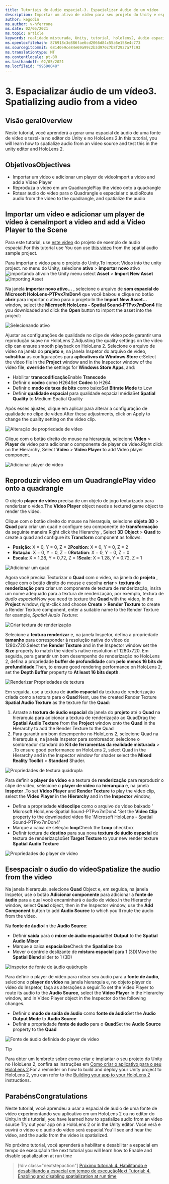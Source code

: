 ```yaml
---
title: Tutoriais de áudio espacial-3. Espacializar áudio de um vídeo
description: Importar um ativo de vídeo para seu projeto do Unity e espacialar o áudio do vídeo.
author: kegodin
ms.author: v-hferrone
ms.date: 02/05/2021
ms.topic: article
keywords: realidade misturada, Unity, tutorial, hololens2, áudio espacial, MRTK, kit de ferramentas de realidade mista, UWP, Windows 10, HRTF, função de transferência relacionada ao cabeçalho, reverberação, Microsoft Spatializer, importação de vídeo, player de vídeo
ms.openlocfilehash: 876918c3e886fae6cd2066d84c55a6e158e4c773
ms.sourcegitcommit: 68140e9ce84e69a99c2b3d970c7b8f2927a7fc93
ms.translationtype: MT
ms.contentlocale: pt-BR
ms.lasthandoff: 02/05/2021
ms.locfileid: "99590048"
---
```

# <a name="3-spatializing-audio-from-a-video"></a><span data-ttu-id="84b48-105">3. Espacializar áudio de um vídeo</span><span class="sxs-lookup"><span data-stu-id="84b48-105">3. Spatializing audio from a video</span></span>

## <a name="overview"></a><span data-ttu-id="84b48-106">Visão geral</span><span class="sxs-lookup"><span data-stu-id="84b48-106">Overview</span></span>

<span data-ttu-id="84b48-107">Neste tutorial, você aprenderá a gerar uma espacial de áudio de uma fonte de vídeo e testá-la no editor do Unity e no HoloLens 2.</span><span class="sxs-lookup"><span data-stu-id="84b48-107">In this tutorial, you will learn how to spatialize audio from an video source and test this in the unity editor and HoloLens 2.</span></span>

## <a name="objectives"></a><span data-ttu-id="84b48-108">Objetivos</span><span class="sxs-lookup"><span data-stu-id="84b48-108">Objectives</span></span>

* <span data-ttu-id="84b48-109">Importar um vídeo e adicionar um player de vídeo</span><span class="sxs-lookup"><span data-stu-id="84b48-109">Import a video and add a Video Player</span></span>
* <span data-ttu-id="84b48-110">Reproduza o vídeo em um Quadrangle</span><span class="sxs-lookup"><span data-stu-id="84b48-110">Play the video onto a quadrangle</span></span>
* <span data-ttu-id="84b48-111">Rotear áudio do vídeo para o Quadrangle e espacialar o áudio</span><span class="sxs-lookup"><span data-stu-id="84b48-111">Route audio from the video to the quadrangle, and spatialize the audio</span></span>

## <a name="import-a-video-and-add-a-video-player-to-the-scene"></a><span data-ttu-id="84b48-112">Importar um vídeo e adicionar um player de vídeo à cena</span><span class="sxs-lookup"><span data-stu-id="84b48-112">Import a video and add a Video Player to the Scene</span></span>

<span data-ttu-id="84b48-113">Para este tutorial, use [este vídeo](https://github.com/microsoft/spatialaudio-unity/blob/develop/Samples/MicrosoftSpatializerSample/Assets/Microsoft%20HoloLens%20-%20Spatial%20Sound-PTPvx7mDon4.mp4?raw=true) do projeto de exemplo de áudio espacial.</span><span class="sxs-lookup"><span data-stu-id="84b48-113">For this tutorial use You can use [this video](https://github.com/microsoft/spatialaudio-unity/blob/develop/Samples/MicrosoftSpatializerSample/Assets/Microsoft%20HoloLens%20-%20Spatial%20Sound-PTPvx7mDon4.mp4?raw=true) from the spatial audio sample project.</span></span>

<span data-ttu-id="84b48-114">Para importar o vídeo para o projeto do Unity.</span><span class="sxs-lookup"><span data-stu-id="84b48-114">To import Video into the unity project.</span></span> <span data-ttu-id="84b48-115">no menu do Unity, selecione **ativo**  >  **importar novo** ativo 
 ![ importando ativo](images/spatial-audio/spatial-audio-03-section1-step1-1.png)</span><span class="sxs-lookup"><span data-stu-id="84b48-115">in the Unity menu select **Asset** > **Import New Asset**
![Importing Asset](images/spatial-audio/spatial-audio-03-section1-step1-1.png)</span></span>

<span data-ttu-id="84b48-116">Na janela **importar novo ativo...** , selecione o arquivo de **som espacial do Microsoft HoloLens-PTPvx7mDon4** que você baixou e clique no botão **abrir** para importar o ativo para o projeto:</span><span class="sxs-lookup"><span data-stu-id="84b48-116">In the **Import New Asset...** window, select the **Microsoft HoloLens - Spatial Sound-PTPvx7mDon4** file you downloaded and click the **Open** button to import the asset into the project:</span></span>

![Selecionando ativo](images/spatial-audio/spatial-audio-03-section1-step1-2.png)

<span data-ttu-id="84b48-118">Ajustar as configurações de qualidade no clipe de vídeo pode garantir uma reprodução suave no HoloLens 2.</span><span class="sxs-lookup"><span data-stu-id="84b48-118">Adjusting the quality settings on the video clip can ensure smooth playback on HoloLens 2.</span></span> <span data-ttu-id="84b48-119">Selecione o arquivo de vídeo na janela do **projeto** e, na janela Inspetor do arquivo de vídeo, **substitua** as configurações para **aplicativos da Windows Store** e:</span><span class="sxs-lookup"><span data-stu-id="84b48-119">Select the video file in the **Project** window and in the Inspector window of the video file, **override** the settings for **Windows Store Apps**, and:</span></span>

* <span data-ttu-id="84b48-120">Habilitar **transcodificação**</span><span class="sxs-lookup"><span data-stu-id="84b48-120">Enable **Transcode**</span></span>
* <span data-ttu-id="84b48-121">Definir o **codec** como H264</span><span class="sxs-lookup"><span data-stu-id="84b48-121">Set **Codec** to H264</span></span>
* <span data-ttu-id="84b48-122">Definir o **modo de taxa de bits** como baixo</span><span class="sxs-lookup"><span data-stu-id="84b48-122">Set **Bitrate Mode** to Low</span></span>
* <span data-ttu-id="84b48-123">Definir **qualidade espacial** para qualidade espacial média</span><span class="sxs-lookup"><span data-stu-id="84b48-123">Set **Spatial Quality** to Medium Spatial Quality</span></span>

<span data-ttu-id="84b48-124">Após esses ajustes, clique em aplicar para alterar a configuração de qualidade no clipe de vídeo.</span><span class="sxs-lookup"><span data-stu-id="84b48-124">After these adjustments, click on Apply to change the quality setting on the video clip.</span></span>

![Alteração de propriedade de vídeo](images/spatial-audio/spatial-audio-03-section1-step1-3.png)

<span data-ttu-id="84b48-126">Clique com o botão direito do mouse na hierarquia, selecione **Video**  >  **Player** de vídeo para adicionar o componente de player de vídeo.</span><span class="sxs-lookup"><span data-stu-id="84b48-126">Right click on the Hierarchy, Select **Video** > **Video Player** to add Video player component.</span></span>

![Adicionar player de vídeo](images/spatial-audio/spatial-audio-03-section1-step1-4.png)

## <a name="play-video-onto-a-quadrangle"></a><span data-ttu-id="84b48-128">Reproduzir vídeo em um Quadrangle</span><span class="sxs-lookup"><span data-stu-id="84b48-128">Play video onto a quadrangle</span></span>

<span data-ttu-id="84b48-129">O objeto **player de vídeo** precisa de um objeto de jogo texturizado para renderizar o vídeo.</span><span class="sxs-lookup"><span data-stu-id="84b48-129">The **Video Player** object needs a textured game object to render the video.</span></span>

<span data-ttu-id="84b48-130">Clique com o botão direito do mouse na hierarquia, selecione **objeto 3D**  >  **Quad** para criar um quad e configure seu componente de **transformação** da seguinte maneira:</span><span class="sxs-lookup"><span data-stu-id="84b48-130">Right click the Hierarchy , Select **3D Object** > **Quad** to create a quad and configure its **Transform** component as follows:</span></span>

* <span data-ttu-id="84b48-131">**Posição**: X = 0, Y = 0, Z = 2</span><span class="sxs-lookup"><span data-stu-id="84b48-131">**Position**: X = 0, Y = 0, Z = 2</span></span>
* <span data-ttu-id="84b48-132">**Rotação**: X = 0, Y = 0, Z = 0</span><span class="sxs-lookup"><span data-stu-id="84b48-132">**Rotation**: X = 0, Y = 0, Z = 0</span></span>
* <span data-ttu-id="84b48-133">**Escala**: X = 1,28, Y = 0,72, Z = 1</span><span class="sxs-lookup"><span data-stu-id="84b48-133">**Scale**: X = 1.28, Y = 0.72, Z = 1</span></span>

![Adicionar um quad](images/spatial-audio/spatial-audio-03-section2-step1-1.png)

<span data-ttu-id="84b48-135">Agora você precisa Texturizar o **Quad** com o vídeo, na janela do **projeto** , clique com o botão direito do mouse e escolha **criar**  >  **textura de renderização** para criar um componente de textura de renderização, insira um nome adequado para a textura de renderização, por exemplo, textura de _áudio espacial_:</span><span class="sxs-lookup"><span data-stu-id="84b48-135">Now you need to texture the **Quad** with the video, In the **Project** window, right-click and choose **Create** > **Render Texture** to create a Render Texture component, enter a suitable name to the Render Texture for example, _Spatial Audio Texture_:</span></span>

![Criar textura de renderização](images/spatial-audio/spatial-audio-03-section2-step1-2.png)

<span data-ttu-id="84b48-137">Selecione a **textura renderizar** e, na janela Inspetor, defina a propriedade **tamanho** para corresponder à resolução nativa do vídeo de 1280x720.</span><span class="sxs-lookup"><span data-stu-id="84b48-137">Select the **Render Texture** and in the Inspector window set the **Size** property to match the video's native resolution of 1280x720.</span></span> <span data-ttu-id="84b48-138">Em seguida, para garantir um bom desempenho de renderização no HoloLens 2, defina a propriedade **buffer de profundidade** com **pelo menos 16 bits de profundidade**.</span><span class="sxs-lookup"><span data-stu-id="84b48-138">Then, to ensure good rendering performance on HoloLens 2, set the **Depth Buffer** property to **At least 16 bits depth**.</span></span>

![Renderizar Propriedades de textura](images/spatial-audio/spatial-audio-03-section2-step1-3.png)

<span data-ttu-id="84b48-140">Em seguida, use a textura de **áudio espacial** da textura de renderização criada como a textura para o **Quad**:</span><span class="sxs-lookup"><span data-stu-id="84b48-140">Next, use the created Render Texture **Spatial Audio Texture** as the texture for the **Quad**:</span></span>

1. <span data-ttu-id="84b48-141">Arraste a **textura de áudio espacial** da janela do **projeto** até o **Quad** na hierarquia para adicionar a textura de renderização ao Quad</span><span class="sxs-lookup"><span data-stu-id="84b48-141">Drag the **Spatial Audio Texture** from the **Project** window onto the **Quad** in the Hierarchy to add the Render Texture to the Quad</span></span>
2. <span data-ttu-id="84b48-142">Para garantir um bom desempenho no HoloLens 2, selecione Quad na hierarquia e, na janela Inspetor para sombreador, selecione o sombreador standard do **Kit de ferramentas da realidade misturada**  >   .</span><span class="sxs-lookup"><span data-stu-id="84b48-142">To ensure good performance on HoloLens 2, select Quad in the Hierarchy and in the Inspector window for shader select the **Mixed Reality Toolkit** > **Standard** Shader.</span></span>

![Propriedades de textura quádrupla](images/spatial-audio/spatial-audio-03-section2-step1-4.png)

<span data-ttu-id="84b48-144">Para definir **o player de vídeo** e a textura de **renderização** para reproduzir o clipe de vídeo, selecione o **player de vídeo** na **hierarquia** e, na janela **Inspetor** ,</span><span class="sxs-lookup"><span data-stu-id="84b48-144">To set **Video Player** and **Render Texture** to play the video clip, select the **Video Player** in the **Hierarchy** and in the **Inspector** window,</span></span>

* <span data-ttu-id="84b48-145">Defina a propriedade **videoclipe** como o arquivo de vídeo baixado ' Microsoft HoloLens-Spatial Sound-PTPvx7mDon4 '</span><span class="sxs-lookup"><span data-stu-id="84b48-145">Set the **Video Clip** property to the downloaded video file 'Microsoft HoloLens - Spatial Sound-PTPvx7mDon4'</span></span>
* <span data-ttu-id="84b48-146">Marque a caixa de seleção **loop**</span><span class="sxs-lookup"><span data-stu-id="84b48-146">Check the **Loop** checkbox</span></span>
* <span data-ttu-id="84b48-147">Definir textura de **destino** para sua nova **textura de áudio espacial** de textura de renderização</span><span class="sxs-lookup"><span data-stu-id="84b48-147">Set **Target Texture** to your new render texture **Spatial Audio Texture**</span></span>

![Propriedades do player de vídeo](images/spatial-audio/spatial-audio-03-section2-step1-5.png)

## <a name="spatialize-the-audio-from-the-video"></a><span data-ttu-id="84b48-149">Esespacialr o áudio do vídeo</span><span class="sxs-lookup"><span data-stu-id="84b48-149">Spatialize the audio from the video</span></span>

<span data-ttu-id="84b48-150">Na janela hierarquia, selecione **Quad** Object e, em seguida, na janela Inspetor, use o botão **Adicionar componente** para adicionar a **fonte de áudio** para a qual você encaminhará o áudio do vídeo.</span><span class="sxs-lookup"><span data-stu-id="84b48-150">In the Hierarchy window, select **Quad** object, then in the Inspector window, use the **Add Component** button to add **Audio Source** to which you'll route the audio from the video.</span></span>

<span data-ttu-id="84b48-151">Na **fonte de áudio**:</span><span class="sxs-lookup"><span data-stu-id="84b48-151">In the **Audio Source**:</span></span>

* <span data-ttu-id="84b48-152">Definir **saída** para o **mixer de áudio espacial**</span><span class="sxs-lookup"><span data-stu-id="84b48-152">Set **Output** to the **Spatial Audio Mixer**</span></span>
* <span data-ttu-id="84b48-153">Marque a caixa **espacialize**</span><span class="sxs-lookup"><span data-stu-id="84b48-153">Check the **Spatialize** box</span></span>
* <span data-ttu-id="84b48-154">Mover o controle deslizante de **mistura espacial** para 1 (3D)</span><span class="sxs-lookup"><span data-stu-id="84b48-154">Move the **Spatial Blend** slider to 1 (3D)</span></span>

![Inspetor de fonte de áudio quádruplo](images/spatial-audio/spatial-audio-03-section3-step1-1.png)

<span data-ttu-id="84b48-156">Para definir o player de vídeo para rotear seu áudio para a **fonte de áudio**, selecione o **player de vídeo** na janela hierarquia e, no objeto player de vídeo do Inspetor, faça as alterações a seguir.</span><span class="sxs-lookup"><span data-stu-id="84b48-156">To set the Video Player to route its audio to the **Audio Source**, select the **Video Player** In the Hierarchy window, and in Video Player object in the Inspector do the following changes.</span></span>

* <span data-ttu-id="84b48-157">Definir o **modo de saída de áudio** como **fonte de áudio**</span><span class="sxs-lookup"><span data-stu-id="84b48-157">Set the **Audio Output Mode** to **Audio Source**</span></span>
* <span data-ttu-id="84b48-158">Definir a propriedade **fonte de áudio** para o **Quad**</span><span class="sxs-lookup"><span data-stu-id="84b48-158">Set the **Audio Source** property to the **Quad**</span></span>

![Fonte de áudio definida do player de vídeo](images/spatial-audio/spatial-audio-03-section3-step1-2.png)

> [!TIP]
> <span data-ttu-id="84b48-160">Para obter um lembrete sobre como criar e implantar o seu projeto do Unity no HoloLens 2, confira as instruções em [Como criar o aplicativo para o seu HoloLens 2](mr-learning-base-02.md#building-your-application-to-your-hololens-2).</span><span class="sxs-lookup"><span data-stu-id="84b48-160">For a reminder on how to build and deploy your Unity project to HoloLens 2, you can refer to the [Building your app to your HoloLens 2](mr-learning-base-02.md#building-your-application-to-your-hololens-2) instructions.</span></span>

## <a name="congratulations"></a><span data-ttu-id="84b48-161">Parabéns</span><span class="sxs-lookup"><span data-stu-id="84b48-161">Congratulations</span></span>

<span data-ttu-id="84b48-162">Neste tutorial, você aprendeu a usar a espacial de áudio de uma fonte de vídeo experimentando seu aplicativo em um HoloLens 2 ou no editor do Unity.</span><span class="sxs-lookup"><span data-stu-id="84b48-162">In this tutorial, you have learned how to spatialize audio from an video source Try out your app on a HoloLens 2 or in the Unity editor.</span></span> <span data-ttu-id="84b48-163">Você verá e ouvirá o vídeo e o áudio do vídeo será espacial.</span><span class="sxs-lookup"><span data-stu-id="84b48-163">You'll see and hear the video, and the audio from the video is spatialized.</span></span>

<span data-ttu-id="84b48-164">No próximo tutorial, você aprenderá a habilitar e desabilitar a espacial em tempo de execução</span><span class="sxs-lookup"><span data-stu-id="84b48-164">In the next tutorial you will learn how to Enable and disable spatialization at run time</span></span>

> [!div class="nextstepaction"]
> [<span data-ttu-id="84b48-165">Próximo tutorial: 4. Habilitando e desabilitando a espacial em tempo de execução</span><span class="sxs-lookup"><span data-stu-id="84b48-165">Next Tutorial: 4. Enabling and disabling spatialization at run time</span></span>](unity-spatial-audio-ch4.md)
